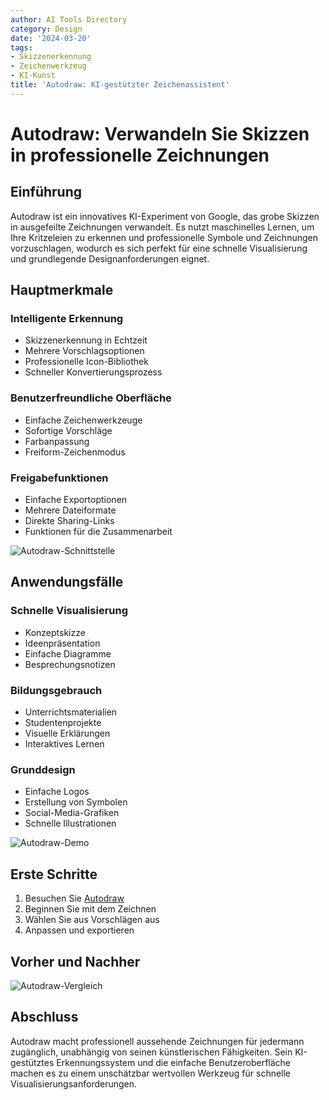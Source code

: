 ```yaml
---
author: AI Tools Directory
category: Design
date: '2024-03-20'
tags:
- Skizzenerkennung
- Zeichenwerkzeug
- KI-Kunst
title: 'Autodraw: KI-gestützter Zeichenassistent'
---
```


# Autodraw: Verwandeln Sie Skizzen in professionelle Zeichnungen

## Einführung

Autodraw ist ein innovatives KI-Experiment von Google, das grobe Skizzen in ausgefeilte Zeichnungen verwandelt. Es nutzt maschinelles Lernen, um Ihre Kritzeleien zu erkennen und professionelle Symbole und Zeichnungen vorzuschlagen, wodurch es sich perfekt für eine schnelle Visualisierung und grundlegende Designanforderungen eignet.

## Hauptmerkmale

### Intelligente Erkennung
- Skizzenerkennung in Echtzeit
- Mehrere Vorschlagsoptionen
- Professionelle Icon-Bibliothek
- Schneller Konvertierungsprozess

### Benutzerfreundliche Oberfläche
- Einfache Zeichenwerkzeuge
- Sofortige Vorschläge
- Farbanpassung
- Freiform-Zeichenmodus

### Freigabefunktionen
- Einfache Exportoptionen
- Mehrere Dateiformate
- Direkte Sharing-Links
- Funktionen für die Zusammenarbeit

![Autodraw-Schnittstelle](/imgs/autodraw/interface.jpg)

## Anwendungsfälle

### Schnelle Visualisierung
- Konzeptskizze
- Ideenpräsentation
- Einfache Diagramme
- Besprechungsnotizen

### Bildungsgebrauch
- Unterrichtsmaterialien
- Studentenprojekte
- Visuelle Erklärungen
- Interaktives Lernen

### Grunddesign
- Einfache Logos
- Erstellung von Symbolen
- Social-Media-Grafiken
- Schnelle Illustrationen

![Autodraw-Demo](/imgs/autodraw/demo.jpg)

## Erste Schritte

1. Besuchen Sie [Autodraw](https://autodraw.com)
2. Beginnen Sie mit dem Zeichnen
3. Wählen Sie aus Vorschlägen aus
4. Anpassen und exportieren

## Vorher und Nachher

![Autodraw-Vergleich](/imgs/autodraw/comparison.jpg)

## Abschluss

Autodraw macht professionell aussehende Zeichnungen für jedermann zugänglich, unabhängig von seinen künstlerischen Fähigkeiten. Sein KI-gestütztes Erkennungssystem und die einfache Benutzeroberfläche machen es zu einem unschätzbar wertvollen Werkzeug für schnelle Visualisierungsanforderungen.